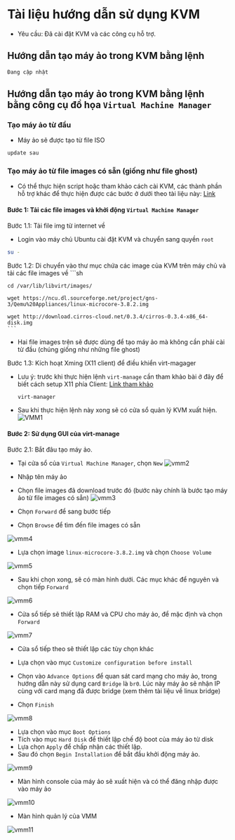 # Tài liệu hướng dẫn sử dụng KVM
- Yêu cầu: Đã cài đặt KVM và các công cụ hỗ trợ.

## Hướng dẫn tạo máy ảo trong KVM bằng lệnh
```sh
Đang cập nhật
```

## Hướng dẫn tạo máy ảo trong KVM bằng lệnh bằng công cụ đồ họa `Virtual Machine Manager`
### Tạo máy ảo từ đầu

- Máy ảo sẽ được tạo từ file ISO

```sh
update sau
```

### Tạo máy ảo từ file images có sẵn (giống như file ghost)
- Có thể thực hiện script hoặc tham khảo cách cài KVM, các thành phần hỗ trợ khác để thực hiện được các bước ở dưới theo tài liệu này: [Link](https://github.com/hocchudong/KVM-QEMU/blob/master/docs/ghichep-kvm.md#hướng-dẫn-sử-dụng-kvm-bằng-xming)

#### Bước 1: Tải các file images và khởi động `Virtual Machine Manager`

Bước 1.1: Tải file img từ internet về
- Login vào máy chủ Ubuntu cài đặt KVM và chuyển sang quyền `root`
```sh
su -
```

Bước 1.2: Di chuyển vào thư mục chứa các image của KVM trên máy chủ và tải các file images về
	```sh

	cd /var/lib/libvirt/images/

	wget https://ncu.dl.sourceforge.net/project/gns-3/Qemu%20Appliances/linux-microcore-3.8.2.img

	wget http://download.cirros-cloud.net/0.3.4/cirros-0.3.4-x86_64-disk.img
	```

- Hai file images trên sẽ được dùng để tạo máy ảo mà không cần phải cài từ đầu (chúng giống như những file ghost)

Bước 1.3: Kích hoạt Xming (X11 client) để điều khiển virt-magager
-  Lưu ý: trước khi thực hiện lệnh `virt-manage` cần tham khảo bài ở đây để biết cách setup X11 phía Client: [Link tham khảo](https://github.com/hocchudong/KVM-QEMU/blob/master/docs/ghichep-kvm.md#hướng-dẫn-sử-dụng-kvm-bằng-xming)
	```sh
	virt-manager
	```

- Sau khi thực hiện lệnh này xong sẽ có cửa sổ quản lý KVM xuất hiện.
![VMM1](../images/vmm1.png)

#### Bước 2: Sử dụng GUI của virt-manage

Bước 2.1: Bắt đâu tạo máy ảo.
- Tại cửa sổ của `Virtual Machine Manager`, chọn `New`
![vmm2](../images/vmm2.png)

- Nhập tên máy ảo
- Chọn file images đã download trước đó (bước này chính là bước tạo máy ảo từ file images có sẵn)
![vmm3](../images/vmm3.png)
- Chọn `Forward` để sang bước tiếp

- Chọn `Browse` để tìm đến file images có sẵn

![vmm4](../images/vmm4.png)

- Lựa chọn image `linux-microcore-3.8.2.img` và chọn `Choose Volume`

![vmm5](../images/vmm5.png)

- Sau khi chọn xong, sẽ có màn hình dưới. Các mục khác để nguyên và chọn tiếp `Forward`

![vmm6](../images/vmm6.png)

- Cửa sổ tiếp sẽ thiết lập RAM và CPU cho máy ảo, để mặc định và chọn `Forward`

![vmm7](../images/vmm7.png)

- Cửa sổ tiếp theo sẽ thiết lập các tùy chọn khác
 - Lựa chọn vào mục `Customize configuration before install`
 - Chọn vào `Advance Options` để quan sát card mạng cho máy ảo, trong hướng dẫn này sử dụng card `Bridge` là `br0`. Lúc này máy ảo sẽ nhận IP cùng với card mạng đã được bridge (xem thêm tài liệu về linux bridge)

- Chọn `Finish`

![vmm8](../images/vmm8.png)

- Lựa chọn vào mục `Boot Options`
- Tích vào mục `Hard Disk` để thiết lập chế độ boot của máy ảo từ disk
- Lựa chọn `Apply` để chấp nhận các thiết lập.
- Sau đó chọn `Begin Installation` để bắt đầu khởi động máy ảo.

![vmm9](../images/vmm9.png)

- Màn hình console của máy ảo sẽ xuất hiện và có thể đăng nhập được vào máy ảo

![vmm10](../images/vmm10.png)

- Màn hình quản lý của VMM

![vmm11](../images/vmm11.png)